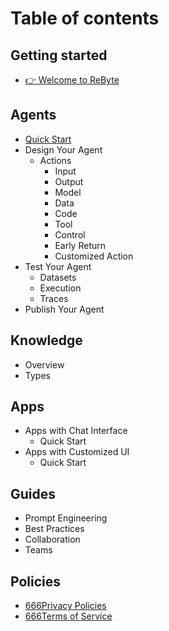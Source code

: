 # Table of contents

## Getting started

* [👉 Welcome to ReByte](getting-started/welcome-to-rebyte.md)

## Agents
* [Quick Start](agents/quick-start.md)
* Design Your Agent
  * Actions
    * Input
    * Output
    * Model
    * Data
    * Code
    * Tool
    * Control
    * Early Return
    * Customized Action
* Test Your Agent
  * Datasets
  * Execution
  * Traces
* Publish Your Agent

## Knowledge
* Overview
* Types

## Apps
* Apps with Chat Interface
  * Quick Start
* Apps with Customized UI
  * Quick Start

## Guides

* Prompt Engineering
* Best Practices
* Collaboration
* Teams

## Policies
* [666Privacy Policies](Policies/privacy-policies.md)
* [666Terms of Service](Policies/terms-of-service.md)